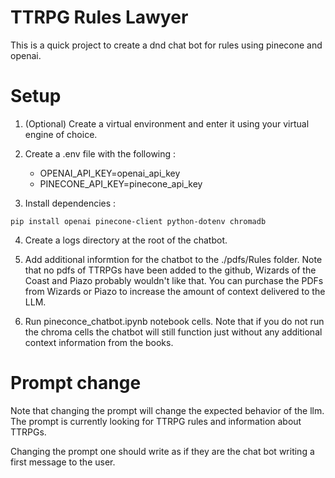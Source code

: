 # TTRPG Rules Lawyer
This is a quick project to create a dnd chat bot for rules using pinecone and openai.

# Setup
1) (Optional) Create a virtual environment and enter it using your virtual engine of choice.

2) Create a .env file with the following :
   * OPENAI_API_KEY=openai_api_key
   * PINECONE_API_KEY=pinecone_api_key
    
3) Install dependencies : 
```
pip install openai pinecone-client python-dotenv chromadb
```

4) Create a logs directory at the root of the chatbot.

5) Add additional informtion for the chatbot to the ./pdfs/Rules folder.  Note that no pdfs of TTRPGs have been added to the github, Wizards of the Coast and Piazo probably wouldn't like that.  You can purchase the PDFs from Wizards or Piazo to increase the amount of context delivered to the LLM.

6) Run pineconce_chatbot.ipynb notebook cells.  Note that if you do not run the chroma cells the chatbot will still function just without any additional context information from the books.

# Prompt change
Note that changing the prompt will change the expected behavior of the llm.  The prompt is currently looking for TTRPG rules and information about TTRPGs.  

Changing the prompt one should write as if they are the chat bot writing a first message to the user.
